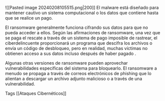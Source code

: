 
![[Pasted image 20240208105515.png|200]]
El malware está diseñado para mantener cautivo un sistema computacional o los datos que contiene hasta que se realice un pago.

El ransomware generalmente funciona cifrando sus datos para que no pueda acceder a ellos. Según las afirmaciones de ransomware, una vez que se paga el rescate a través de un sistema de pago imposible de rastrear, el ciberdelincuente proporcionará un programa que descifra los archivos o envía un código de desbloqueo, pero en realidad, muchas víctimas no obtienen acceso a sus datos incluso después de haber pagado . 

Algunas otras versiones de ransomware pueden aprovechar vulnerabilidades específicas del sistema para bloquearlo. El ransomware a menudo se propaga a través de correos electrónicos de phishing que lo alientan a descargar un archivo adjunto malicioso o a través de una vulnerabilidad.

Tags
[[Ataques Cibernéticos]]

